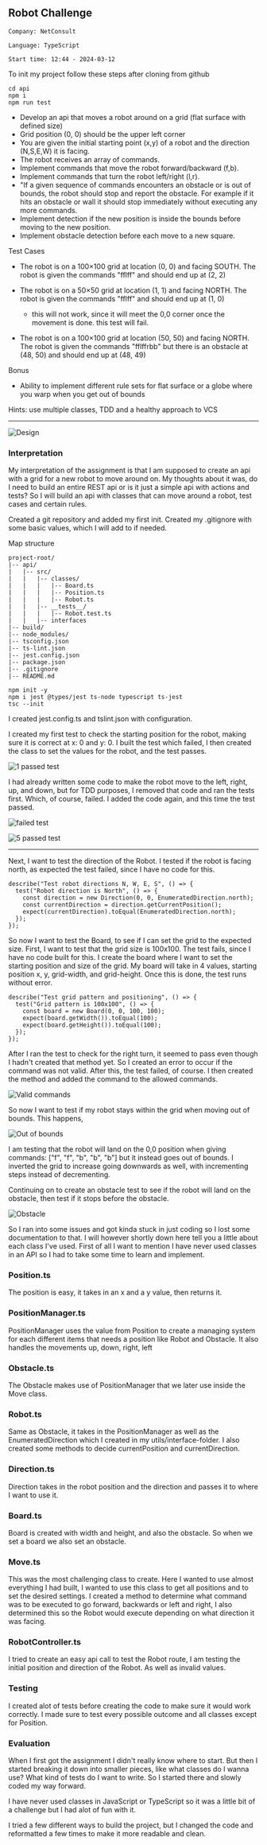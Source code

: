 ## Robot Challenge

`Company: NetConsult`

`Language: TypeScript`

`Start time: 12:44 - 2024-03-12`

To init my project follow these steps after cloning from github

```
cd api
npm i
npm run test
```

- Develop an api that moves a robot around on a grid (flat surface with defined size)
- Grid position (0, 0) should be the upper left corner
- You are given the initial starting point (x,y) of a robot and the direction (N,S,E,W) it is facing.
- The robot receives an array of commands.
- Implement commands that move the robot forward/backward (f,b).
- Implement commands that turn the robot left/right (l,r).
- "If a given sequence of commands encounters an obstacle or is out of bounds, the robot should stop and report the obstacle. For example if it hits an obstacle or wall it should stop immediately without executing any more commands.
- Implement detection if the new position is inside the bounds before moving to the new position.
- Implement obstacle detection before each move to a new square.

Test Cases

- The robot is on a 100×100 grid at location (0, 0) and facing SOUTH. The robot is given the commands "fflff" and should end up at (2, 2)
- The robot is on a 50×50 grid at location (1, 1) and facing NORTH. The robot is given the commands "fflff" and should end up at (1, 0)

  - this will not work, since it will meet the 0,0 corner once the movement is done. this test will fail.

- The robot is on a 100×100 grid at location (50, 50) and facing NORTH. The robot is given the commands "fflffrbb" but there is an obstacle at (48, 50) and should end up at (48, 49)

Bonus

- Ability to implement different rule sets for flat surface or a globe where you warp when you get out of bounds

Hints: use multiple classes, TDD and a healthy approach to VCS

---

![Design](./shared/design.png "Design")

### Interpretation

My interpretation of the assignment is that I am supposed to create an api with a grid for a new robot to move around on. My thoughts about it was, do I need to build an entire REST api or is it just a simple api with actions and tests? So I will build an api with classes that can move around a robot, test cases and certain rules.

Created a git repository and added my first init.
Created my .gitignore with some basic values, which I will add to if needed.

Map structure

```
project-root/
|-- api/
|   |-- src/
|   |   |-- classes/
|   |   |   |-- Board.ts
|   |   |   |-- Position.ts
|   |   |   |-- Robot.ts
|   |   |-- __tests__/
|   |   |   |-- Robot.test.ts
|   |   |-- interfaces
|-- build/
|-- node_modules/
|-- tsconfig.json
|-- ts-lint.json
|-- jest.config.json
|-- package.json
|-- .gitignore
|-- README.md
```

```
npm init -y
npm i jest @types/jest ts-node typescript ts-jest
tsc --init
```

I created jest.config.ts and tslint.json with configuration.

I created my first test to check the starting position for the robot, making sure it is correct at x: 0 and y: 0.
I built the test which failed, I then created the class to set the values for the robot, and the test passes.

![1 passed test](./shared/one_passed_test.png "Passed")

I had already written some code to make the robot move to the left, right, up, and down, but for TDD purposes, I removed that code and ran the tests first. Which, of course, failed. I added the code again, and this time the test passed.

![failed test](./shared/test_failing.png "Failed")

![5 passed test](./shared/five_passing_tests.png "Passed")

---

Next, I want to test the direction of the Robot. I tested if the robot is facing north, as expected the test failed, since I have no code for this.

```
describe("Test robot directions N, W, E, S", () => {
  test("Robot direction is North", () => {
    const direction = new Direction(0, 0, EnumeratedDirection.north);
    const currentDirection = direction.getCurrentPosition();
    expect(currentDirection).toEqual(EnumeratedDirection.north);
  });
});
```

So now I want to test the Board, to see if I can set the grid to the expected size. First, I want to test that the grid size is 100x100.
The test fails, since I have no code built for this.
I create the board where I want to set the starting position and size of the grid. My board will take in 4 values, starting position x, y, grid-width, and grid-height.
Once this is done, the test runs without error.

```
describe("Test grid pattern and positioning", () => {
  test("Grid pattern is 100x100", () => {
    const board = new Board(0, 0, 100, 100);
    expect(board.getWidth()).toEqual(100);
    expect(board.getHeight()).toEqual(100);
  });
});
```

After I ran the test to check for the right turn, it seemed to pass even though I hadn't created that method yet. So I created an error to occur if the command was not valid. After this, the test failed, of course. I then created the method and added the command to the allowed commands.

![Valid commands](./shared/error_handling.png "Validation")

So now I want to test if my robot stays within the grid when moving out of bounds.
This happens,

![Out of bounds](./shared/not_limited.png "Not limited")

I am testing that the robot will land on the 0,0 position when giving commands: ["f", "f", "b", "b", "b"] but it instead goes out of bounds.
I inverted the grid to increase going downwards as well, with incrementing steps instead of decrementing.

Continuing on to create an obstacle test to see if the robot will land on the obstacle, then test if it stops before the obstacle.

![Obstacle](./shared/obstacle.png "Obstacle")

So I ran into some issues and got kinda stuck in just coding so I lost some documentation to that. I will however shortly down here tell you a little about each class I've used. First of all I want to mention I have never used classes in an API so I had to take some time to learn and implement.

### Position.ts

The position is easy, it takes in an x and a y value, then returns it.

### PositionManager.ts

PositionManager uses the value from Position to create a managing system for each different items that needs a position like Robot and Obstacle.
It also handles the movements up, down, right, left

### Obstacle.ts

The Obstacle makes use of PositionManager that we later use inside the Move class.

### Robot.ts

Same as Obstacle, it takes in the PositionManager as well as the EnumeratedDirection which I created in my utils/interface-folder.
I also created some methods to decide currentPosition and currentDirection.

### Direction.ts

Direction takes in the robot position and the direction and passes it to where I want to use it.

### Board.ts

Board is created with width and height, and also the obstacle. So when we set a board we also set an obstacle.

### Move.ts

This was the most challenging class to create. Here I wanted to use almost everything I had built, I wanted to use this class to get all positions and to set the desired settings. I created a method to determine what command was to be executed to go forward, backwards or left and right, I also determined this so the Robot would execute depending on what direction it was facing.

### RobotController.ts

I tried to create an easy api call to test the Robot route, I am testing the initial position and direction of the Robot. As well as invalid values.

### Testing

I created alot of tests before creating the code to make sure it would work correctly. I made sure to test every possible outcome and all classes except for Position.

### Evaluation

When I first got the assignment I didn't really know where to start. But then I started breaking it down into smaller pieces, like what classes do I wanna use? What kind of tests do I want to write.
So I started there and slowly coded my way forward.

I have never used classes in JavaScript or TypeScript so it was a little bit of a challenge but I had alot of fun with it.

I tried a few different ways to build the project, but I changed the code and reformatted a few times to make it more readable and clean.
